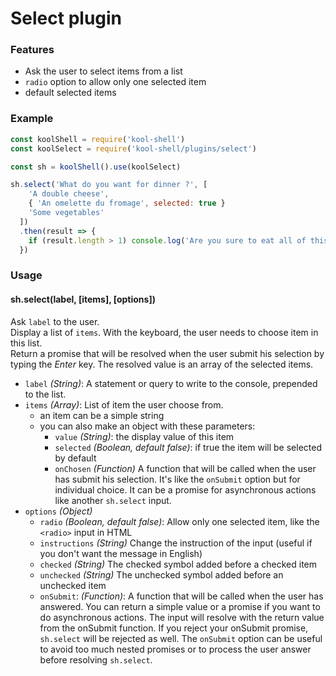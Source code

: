 # Select plugin

### Features
  * Ask the user to select items from a list
  * `radio` option to allow only one selected item
  * default selected items

### Example
```javascript
const koolShell = require('kool-shell')
const koolSelect = require('kool-shell/plugins/select')

const sh = koolShell().use(koolSelect)

sh.select('What do you want for dinner ?', [
    'A double cheese',
    { 'An omelette du fromage', selected: true }
    'Some vegetables'
  ])
  .then(result => {
    if (result.length > 1) console.log('Are you sure to eat all of this?')
  })
```

### Usage

#### sh.select(label, [items], [options])
Ask `label` to the user. <br>
Display a list of `items`. With the keyboard, the user needs to choose item in this list. <br>
Return a promise that will be resolved when the user submit his selection by typing the _Enter_ key. The resolved value is an array of the selected items.

* `label` _(String)_: A statement or query to write to the console, prepended to the list.
* `items` _(Array)_: List of item the user choose from.
    - an item can be a simple string
    - you can also make an object with these parameters:
      +  `value` _(String)_: the display value of this item
      +  `selected` _(Boolean, default false)_: if true the item will be selected by default
      +  `onChosen` _(Function)_ A function that will be called when the user has submit his selection. It's like the `onSubmit` option but for individual choice. It can be a promise for asynchronous actions like another `sh.select` input.
* `options` _(Object)_
    - `radio` _(Boolean, default false)_: Allow only one selected item, like the `<radio>` input in HTML
    - `instructions` _(String)_ Change the instruction of the input (useful if you don't want the message in English)
    - `checked` _(String)_ The checked symbol added before a checked item
    - `unchecked` _(String)_ The unchecked symbol added before an unchecked item
    - `onSubmit`: _(Function)_: A function that will be called when the user has answered. You can return a simple value or a promise if you want to do asynchronous actions. The input will resolve with the return value from the onSubmit function. If you reject your onSubmit promise, `sh.select` will be rejected as well. The `onSubmit` option can be useful to avoid too much nested promises or to process the user answer before resolving `sh.select`.

